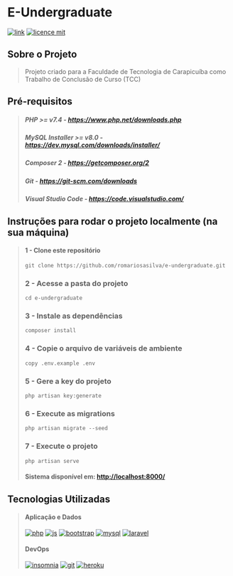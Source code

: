 # E-Undergraduate

[![link](https://img.shields.io/badge/romariosasilva-E--Undergraduate-brightgreen)]()
[![licence mit](https://img.shields.io/badge/licence-MIT-blue.svg)](https://github.com/romariosasilva/e-undergraduate/blob/master/LICENSE)

## Sobre o Projeto
> Projeto criado para a Faculdade de Tecnologia de Carapicuíba como Trabalho de Conclusão de Curso (TCC)

## Pré-requisitos

> ##### PHP >= v7.4 - <https://www.php.net/downloads.php>
> ##### MySQL Installer >= v8.0 - <https://dev.mysql.com/downloads/installer/>
> ##### Composer 2 - <https://getcomposer.org/2>
> ##### Git - <https://git-scm.com/downloads>
> ##### Visual Studio Code - <https://code.visualstudio.com/>

## Instruções para rodar o projeto localmente (na sua máquina)

> #### 1 - Clone este repositório
> ```
> git clone https://github.com/romariosasilva/e-undergraduate.git
> ```
>
> ### 2 - Acesse a pasta do projeto
> ```
> cd e-undergraduate
> ```
>
> ### 3 - Instale as dependências
> ```
> composer install
> ```
>
> ### 4 - Copie o arquivo de variáveis de ambiente
> ```
> copy .env.example .env
> ```
>
> ### 5 - Gere a key do projeto
> ```
> php artisan key:generate
> ```
>
> ### 6 - Execute as migrations
> ```
> php artisan migrate --seed
> ```
>
> ### 7 - Execute o projeto
> ```
> php artisan serve
> ```
>
> #### Sistema disponível em: <http://localhost:8000/>

## Tecnologias Utilizadas
> #### Aplicação e Dados
> [![php](https://img.shields.io/badge/back--end-PHP-777BB4)]()
> [![js](https://img.shields.io/badge/front--end-JavaScript-F7DF1E)]()
> [![bootstrap](https://img.shields.io/badge/front--end-Bootstrap-7952B3)]()
> [![mysql](https://img.shields.io/badge/database-MySQL-4479A1)]()
> [![laravel](https://img.shields.io/badge/framework-Laravel-FF2D20)]()
> 
> #### DevOps
> [![insomnia](https://img.shields.io/badge/software-Insomnia-5849BE)]()
> [![git](https://img.shields.io/badge/software-Git-F05032)]()
> [![heroku](https://img.shields.io/badge/plataforma-Heroku-430098)]()